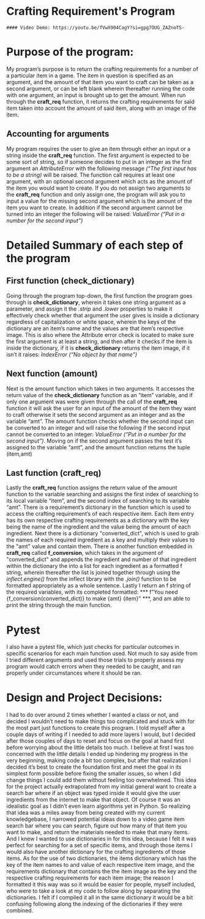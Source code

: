  # Crafting Requirement's Program
    #### Video Demo: https://youtu.be/fVwX904CagY?si=gpg7OUG_ZAZnoTS-

# Purpose of the program:
My program’s purpose is to return the crafting requirements for a number of a particular item in a game. The item in question is specified as an argument, and the amount of that item you want to craft can be taken as a second argument, or can be left blank wherein thereafter running the code with one argument, an input is brought up to get the amount. When run through the **craft_req** function, it returns the crafting requirements for said item taken into account the amount of said item, along with an image of the item.

## Accounting for arguments
My program requires the user to give an item through either an input or a string inside the **craft_req** function. The first argument is expected to be some sort of string, so if someone decides to put in an integer as the first argument an *AttributeError* with the following message *(“The first input has to be a string)* will be raised. The function call requires at least one argument, with an optional second argument  which acts as the amount of the item you would want to create. If you do not assign two arguments to the **craft_req** function and only assign one, the program will ask you to input a value for the missing second argument which is the amount of the item you want to create. In addition if the second argument cannot be turned into an integer the following will be raised: *ValueError (“Put in a number for the second input”)*



# Detailed Summary of each step of the program

## First function (check_dictionary)
Going through the program top-down, the first function the program goes through is **check_dictionary**, wherein it takes one string argument as a parameter, and assign it the *.strip* and *.lower* properties to make it effectively check whether that argument the user gives is inside a dictionary regardless of capitalization or white space, wherein the keys of the dictionary are an item’s name and the values are that item’s respective image. This is also where the Attribute error check is located to make sure the first argument is at least a string, and then after it checks if the item is inside the dictionary, if it is **check_dictionary** returns the item image, if it isn’t it raises: *IndexError (“No object by that name”)*


## Next function (amount)
Next is the amount function which takes in two arguments. It accesses the return value of the **check_dictionary** function as an “item” variable, and if only one argument was were given through the call of the **craft_req**  function it will ask the user for an input of the amount of the item they want to craft otherwise it sets the second argument as an integer and as the variable “amt”. The amount function checks whether the second input can be converted to an integer and will raise the following if the second input cannot be converted to an integer: *ValueError (“Put in a number for the second input”)*. Moving on if the second argument passes the test it’s assigned to the variable “amt”, and the amount function returns the tuple (item,amt)

## Last function (craft_req)
Lastly the **craft_req** function assigns the return value of the amount function to the variable searching and assigns the first index of searching to its local variable “item”, and the second index of searching to its variable “amt”. There is a requirement’s dictionary in the function which is used to access the crafting requirement’s of each respective item. Each item entry has its own respective crafting requirements as a dictionary with the key being the name of the ingredient and the value being the amount of each ingredient. Next there is a dictionary "converted_dict", which is used to grab the names of each required ingredient as a key and multiply their values to the "amt" value and contain them. There is another function embedded in **craft_req** called **f_conversion**, which takes in the argument of "converted_dict" and appends the ingredient and number of that ingredient within the dictionary the into a list for each ingredient as a formatted f string, wherein thereafter the list is joined together through using the *inflect.engine()* from the inflect library with the *.join()* function to be formatted appropriately as a whole sentence. Lastly I return an f string of the required variables, with its completed formatted: *** f"You need {f_conversion(converted_dict)} to make {amt} {item}" ***, and am able to print the string through the main function.

# Pytest

I also have a pytest file, which just checks for particular outcomes in specific scenarios for each main function used. Not much to say aside from I tried different arguments and used those trials to properly assess my program would catch errors when they needed to be caught, and ran properly under circumstances where it should be ran.

# Design and Project Decisions:
I had to do over around 2 times whether I wanted a class or not, and decided I wouldn’t need to make things too complicated and stuck with for the most part just functions to create this program. I told myself after a couple days of writing if I needed to add more layers I would, but I decided after those couples of days to reset and focus on the goal at hand first before worrying about the little details too much. I believe at first I was too concerned with the little details I ended up hindering my progress in the very beginning, making code a bit too complex, but after that realization I decided it’s best to create the foundation first and meet the goal in its simplest form possible before fixing the smaller issues, so when I did change things I could add them without feeling too overwhelmed.
This idea for the project actually extrapolated from my initial general want to create a search bar where if an object was typed inside it would give the user ingredients from the internet to make that object. Of course it was an idealistic goal as I didn’t even learn algorithms yet in Python. So realizing that idea was a miles away from being created with my current knowledgebase, I narrowed potential ideas down to a video game item search bar where you can search, figure out how many of that item you want to make, and return the materials needed to make that many items. And  I knew I wanted to use dictionaries in for this idea, because I felt it was perfect for searching for a set of specific items, and through those items I would also have another dictionary for the crafting ingredients of those items. As for the use of two dictionaries, the items dictionary which has the key of the item names to and value of each respective item image, and the requirements dictionary that contains the the item image as the key and the respective crafting requirements for each item image; the reason I formatted it this way was so it would be easier for people, myself included, who were to take a look at my code to follow along by separating the dictionaries. I felt if I compiled it all in the same dictionary it would be a bit confusing following along the indexing of the dictionaries if they were combined.

